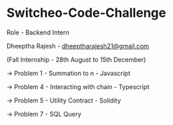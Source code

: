 # Switcheo-Code-Challenge 

Role - Backend Intern 

Dheeptha Rajesh - dheeptharajesh21@gmail.com

(Fall Internship - 28th August to 15th December)





 -> Problem 1 - Summation to n - Javascript

 -> Problem 4 - Interacting with chain - Typescript

 -> Problem 5 - Utility Contract - Solidity

 -> Problem 7 - SQL Query
